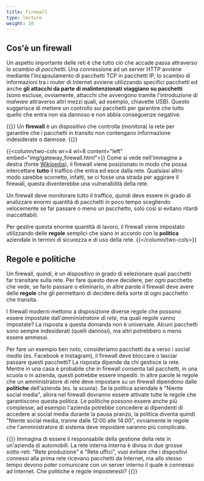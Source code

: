 ```yaml
---
title: Firewall
type: lecture
weight: 20
---
```



## Cos'è un firewall
Un aspetto importante delle reti è che tutto ciò che accade passa attraverso lo *scambio di pacchetti*. Una connessione ad un server HTTP avviene mediante l'incapsulamento di pacchetti TCP in pacchetti IP, lo scambio di informazioni tra i router di Internet avviene utilizzando specifici pacchetti ed anche **gli attacchi da parte di malintenzionati viaggiano su pacchetti** (sono escluse, ovviamente, attacchi che avvengono tramite l'introduzione di *malware* attraverso altri mezzi quali, ad esempio, chiavette USB). Questo suggerisce di mettere un controllo sui pacchetti per garantire che tutto quello che entra non sia dannoso e non abbia conseguenze negative.

{{<def>}}
Un **firewall** è un dispositivo che controlla (monitora) la rete per garantire che i pacchetti in transito non contengano informazione indesiderate o dannose.
{{</def>}}


{{<column/two-cols wr=4 wl=8 content="left" embed="img/gateway_firewall.html">}}
Come si vede nell'immagine a destra (fonte [Wikipedia](https://it.wikipedia.org/wiki/Firewall)), il firewall viene posizionato in modo che possa intercettare **tutto** il traffico che entra ed esce dalla rete. Qualsiasi altro modo sarebbe scorretto, infatti, se ci fosse una strada per aggirare il firewall, questa diventerebbe una vulnerabilità della rete.

Un firewall deve monitorare tutto il traffico, quindi deve essere in grado di analizzare enormi quantità di pacchetti in poco tempo scegliendo velocemente se far passare o meno un pacchetto, solo così si evitano ritardi inaccettabili.

Per gestire questa enorme quantità di lavoro, il firewall viene impostato utilizzando delle **regole** semplici che siano in accordo con la **politica** aziendale in termini di sicurezza e di uso della rete.
{{</column/two-cols>}}

## Regole e politiche
Un firewall, quindi, è un dispositivo in grado di selezionare quali pacchetti far transitare sulla rete. Per fare questo deve decidere, per ogni pacchetto che vede, se farlo passare o eliminarlo, in altre parole il firewall deve avere delle **regole** che gli permettano di decidere della sorte di ogni pacchetto che transita.

I firewall moderni mettono a disposizione diverse regole che possono essere impostate dall'*amministratore di rete*, ma quali regole vanno impostate? La risposta a questa domanda non è universale. Alcuni pacchetti sono sempre indesiderati (quelli dannosi), ma altri potrebbero o meno essere ammessi.

Per fare un esempio ben noto, consideriamo pacchetti da a verso i *social media* (es. Facebook e Instagram), il firewall deve bloccare o lasciar passare questi pacchetti? La risposta dipende da chi gestisce la rete. Mentre in una casa è probabile che in firewall consenta tali pacchetti, in una scuola o in azienda, questi potrebbe essere impediti. In altre parole le regole che un amministratore di rete deve impostare su un firewall dipendono dalle **politiche** dell'azienda (es. la scuola). Se la politica aziendale è "Niente social media", allora nel firewall dovranno essere attivate tutte le regole che garantiscono questa politica. Le politiche possono essere anche più complesse, ad esempio l'azienda potrebbe concedere ai dipendenti di accedere ai social media durante la pausa pranzo, la politica diventa quindi "Niente social media, tranne dalle 12:00 alle 14:00", ovviamente le regole che l'amministratore di sistema deve impostare saranno più complicate.

{{<exercise>}}
Immagina di essere il responsabile della gestione della rete in un'azienda di automobili. La rete interna interna è divisa in due grosse sotto-reti: "Rete produzione" e "Rete uffici", vuoi evitare che i dispositivi connessi alla prima rete ricevano pacchetti da Internet, ma allo stesso tempo devono poter comunicare con un server interno il quale è connesso ad Internet. Che politiche e regole imposteresti?
{{</exercise>}}
